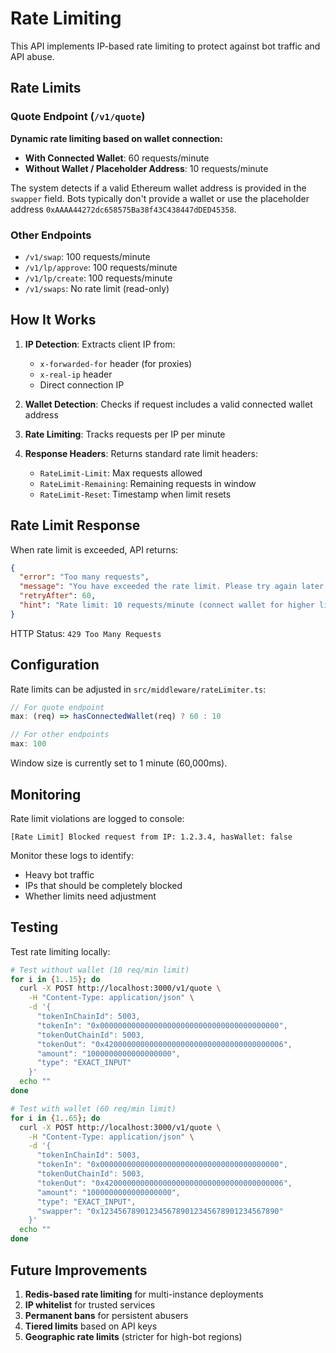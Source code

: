 # Rate Limiting

This API implements IP-based rate limiting to protect against bot traffic and API abuse.

## Rate Limits

### Quote Endpoint (`/v1/quote`)

**Dynamic rate limiting based on wallet connection:**

- **With Connected Wallet**: 60 requests/minute
- **Without Wallet / Placeholder Address**: 10 requests/minute

The system detects if a valid Ethereum wallet address is provided in the `swapper` field. Bots typically don't provide a wallet or use the placeholder address `0xAAAA44272dc658575Ba38f43C438447dDED45358`.

### Other Endpoints

- `/v1/swap`: 100 requests/minute
- `/v1/lp/approve`: 100 requests/minute
- `/v1/lp/create`: 100 requests/minute
- `/v1/swaps`: No rate limit (read-only)

## How It Works

1. **IP Detection**: Extracts client IP from:
   - `x-forwarded-for` header (for proxies)
   - `x-real-ip` header
   - Direct connection IP

2. **Wallet Detection**: Checks if request includes a valid connected wallet address

3. **Rate Limiting**: Tracks requests per IP per minute

4. **Response Headers**: Returns standard rate limit headers:
   - `RateLimit-Limit`: Max requests allowed
   - `RateLimit-Remaining`: Remaining requests in window
   - `RateLimit-Reset`: Timestamp when limit resets

## Rate Limit Response

When rate limit is exceeded, API returns:

```json
{
  "error": "Too many requests",
  "message": "You have exceeded the rate limit. Please try again later.",
  "retryAfter": 60,
  "hint": "Rate limit: 10 requests/minute (connect wallet for higher limit)"
}
```

HTTP Status: `429 Too Many Requests`

## Configuration

Rate limits can be adjusted in `src/middleware/rateLimiter.ts`:

```typescript
// For quote endpoint
max: (req) => hasConnectedWallet(req) ? 60 : 10

// For other endpoints
max: 100
```

Window size is currently set to 1 minute (60,000ms).

## Monitoring

Rate limit violations are logged to console:

```
[Rate Limit] Blocked request from IP: 1.2.3.4, hasWallet: false
```

Monitor these logs to identify:
- Heavy bot traffic
- IPs that should be completely blocked
- Whether limits need adjustment

## Testing

Test rate limiting locally:

```bash
# Test without wallet (10 req/min limit)
for i in {1..15}; do
  curl -X POST http://localhost:3000/v1/quote \
    -H "Content-Type: application/json" \
    -d '{
      "tokenInChainId": 5003,
      "tokenIn": "0x0000000000000000000000000000000000000000",
      "tokenOutChainId": 5003,
      "tokenOut": "0x4200000000000000000000000000000000000006",
      "amount": "1000000000000000000",
      "type": "EXACT_INPUT"
    }'
  echo ""
done

# Test with wallet (60 req/min limit)
for i in {1..65}; do
  curl -X POST http://localhost:3000/v1/quote \
    -H "Content-Type: application/json" \
    -d '{
      "tokenInChainId": 5003,
      "tokenIn": "0x0000000000000000000000000000000000000000",
      "tokenOutChainId": 5003,
      "tokenOut": "0x4200000000000000000000000000000000000006",
      "amount": "1000000000000000000",
      "type": "EXACT_INPUT",
      "swapper": "0x1234567890123456789012345678901234567890"
    }'
  echo ""
done
```

## Future Improvements

1. **Redis-based rate limiting** for multi-instance deployments
2. **IP whitelist** for trusted services
3. **Permanent bans** for persistent abusers
4. **Tiered limits** based on API keys
5. **Geographic rate limits** (stricter for high-bot regions)